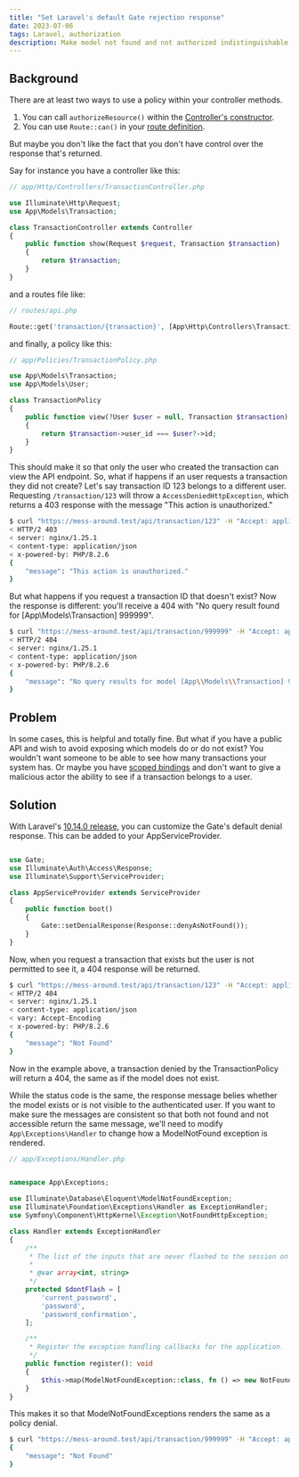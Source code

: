 ```yaml
---
title: "Set Laravel's default Gate rejection response"
date: 2023-07-06
tags: Laravel, authorization
description: Make model not found and not authorized indistinguishable.
---
```

## Background
There are at least two ways to use a policy within your controller methods.

1. You can call `authorizeResource()` within the [Controller's constructor](https://laravel.com/docs/10.x/authorization#authorizing-resource-controllers).
2. You can use `Route::can()` in your [route definition](https://laravel.com/docs/10.x/authorization#via-middleware).

But maybe you don't like the fact that you don't have control over the response that's returned.

Say for instance you have a controller like this:

```php
// app/Http/Controllers/TransactionController.php

use Illuminate\Http\Request;
use App\Models\Transaction;

class TransactionController extends Controller
{
    public function show(Request $request, Transaction $transaction)
    {
        return $transaction;
    }
}
```

and a routes file like:
```php
// routes/api.php

Route::get('transaction/{transaction}', [App\Http\Controllers\TransactionController::class, 'show'])->can('view', 'transaction');
```

and finally, a policy like this:

```php
// app/Policies/TransactionPolicy.php

use App\Models\Transaction;
use App\Models\User;

class TransactionPolicy
{
    public function view(?User $user = null, Transaction $transaction): bool
    {
        return $transaction->user_id === $user?->id;
    }
}
```

This should make it so that only the user who created the transaction can view the API endpoint.  So, what if happens if an user requests a transaction they did not create? Let's say transaction ID 123 belongs to a different user. Requesting `/transaction/123` will throw a `AccessDeniedHttpException`, which returns a 403 response with the message "This action is unauthorized."

```zsh
$ curl "https://mess-around.test/api/transaction/123" -H "Accept: application/json" -v
< HTTP/2 403 
< server: nginx/1.25.1
< content-type: application/json
< x-powered-by: PHP/8.2.6
{
    "message": "This action is unauthorized."
}
```

But what happens if you request a transaction ID that doesn't exist? Now the response is different: you'll receive a 404 with "No query result found for \[App\\Models\\Transaction] 999999".

```zsh
$ curl "https://mess-around.test/api/transaction/999999" -H "Accept: application/json" -v
< HTTP/2 404 
< server: nginx/1.25.1
< content-type: application/json
< x-powered-by: PHP/8.2.6
{
    "message": "No query results for model [App\\Models\\Transaction] 999999"
}
```


## Problem
In some cases, this is helpful and totally fine. But what if you have a public API and wish to avoid exposing which models do or do not exist?  You wouldn't want someone to be able to see how many transactions your system has. Or maybe you have [scoped bindings](https://laravel.com/docs/10.x/routing#implicit-model-binding-scoping) and don't want to give a malicious actor the ability to see if a transaction belongs to a user.

## Solution
With Laravel's [10.14.0 release](https://github.com/laravel/framework/releases/tag/v10.14.0), you can customize the Gate's default denial response. This can be added to your AppServiceProvider.

```php

use Gate;
use Illuminate\Auth\Access\Response;
use Illuminate\Support\ServiceProvider;

class AppServiceProvider extends ServiceProvider
{
    public function boot()
    {
        Gate::setDenialResponse(Response::denyAsNotFound());
    }
}
```

Now, when you request a transaction that exists but the user is not permitted to see it, a 404 response will be returned.

```zsh
$ curl "https://mess-around.test/api/transaction/123" -H "Accept: application/json" -v
< HTTP/2 404 
< server: nginx/1.25.1
< content-type: application/json
< vary: Accept-Encoding
< x-powered-by: PHP/8.2.6
{
    "message": "Not Found"
}
```

Now in the example above, a transaction denied by the TransactionPolicy will return a 404, the same as if the model does not exist.

While the status code is the same, the response message belies whether the model exists or is not visible to the authenticated user.  If you want to make sure the messages are consistent so that both not found and not accessible return the same message, we'll need to modify `App\Exceptions\Handler` to change how a ModelNotFound exception is rendered.

```php
// app/Exceptions/Handler.php


namespace App\Exceptions;

use Illuminate\Database\Eloquent\ModelNotFoundException;
use Illuminate\Foundation\Exceptions\Handler as ExceptionHandler;
use Symfony\Component\HttpKernel\Exception\NotFoundHttpException;

class Handler extends ExceptionHandler
{
    /**
     * The list of the inputs that are never flashed to the session on validation exceptions.
     *
     * @var array<int, string>
     */
    protected $dontFlash = [
        'current_password',
        'password',
        'password_confirmation',
    ];

    /**
     * Register the exception handling callbacks for the application.
     */
    public function register(): void
    {
        $this->map(ModelNotFoundException::class, fn () => new NotFoundHttpException('Not Found'));
    }
}
```

This makes it so that ModelNotFoundExceptions renders the same as a policy denial.

```zsh
$ curl "https://mess-around.test/api/transaction/999999" -H "Accept: application/json"
{
    "message": "Not Found"
}
```
